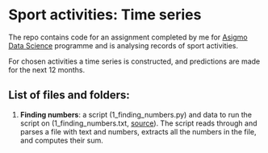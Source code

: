 # Sport activities: Time series
The repo contains code for an assignment completed by me for [Asigmo Data Science](www.asigmo.com) programme and is analysing records of sport activities. 

For chosen activities a time series is constructed, and predictions are made for the next 12 months.

## List of files and folders:

1. **Finding numbers**: a script (1_finding_numbers.py) and data to run the script on (1_finding_numbers.txt, [source](http://py4e-data.dr-chuck.net/)). The script reads through and parses a file with text and numbers, extracts all the numbers in the file, and computes their sum. 
